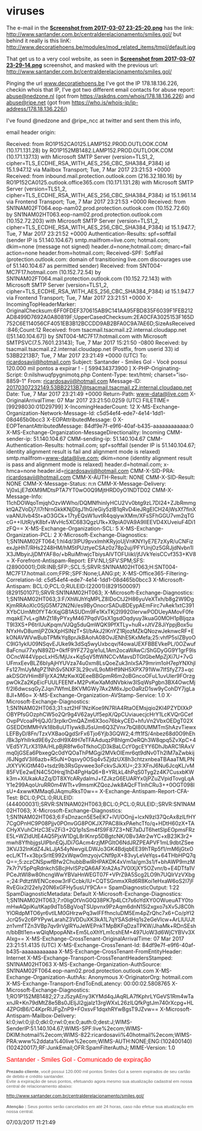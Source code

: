 # viruses


The e-mail in the **[Screenshot from 2017-03-07 23-25-20.png](https://github.com/ricoms/viruses/blob/master/spam%20santader%20smiles%20gol/Screenshot%20from%202017-03-07%2023-25-20.png)** has the link: http://www.santander.com.br/centralderelacionamento/smiles.gol/ but behind it really is this linK: http://www.decoratiehoens.be/modules/mod_related_items/tmpl/default.jpg

That get us to a very cool website, as seen in **[Screenshot from 2017-03-07 23-29-14.png](https://github.com/ricoms/viruses/blob/master/spam%20santader%20smiles%20gol/Screenshot%20from%202017-03-07%2023-29-14.png)** screenshot, and masked with the previous url: http://www.santander.com.br/centralderelacionamento/smiles.gol/

Pinging the url www.decoratiehoens.be I've got the IP 178.18.136.226, checkin whois that IP, I've got two different email contacts for abuse report: abuse@nedzone.nl (got from https://askdns.com/whois/178.18.136.226) and 
abuse@ripe.net (got from https://who.is/whois-ip/ip-address/178.18.136.226/)

I've found @nedzone and @ripe_ncc at twitter and sent them this info,

email header origin:

Received: from RO1P152CA0125.LAMP152.PROD.OUTLOOK.COM (10.171.131.28) by
 RO1P152MB1482.LAMP152.PROD.OUTLOOK.COM (10.171.137.13) with Microsoft SMTP
 Server (version=TLS1_2, cipher=TLS_ECDHE_RSA_WITH_AES_256_CBC_SHA384_P384) id
 15.1.947.12 via Mailbox Transport; Tue, 7 Mar 2017 23:21:53 +0000
Received: from inbound.mail.protection.outlook.com (216.32.180.16) by
 RO1P152CA0125.outlook.office365.com (10.171.131.28) with Microsoft SMTP
 Server (version=TLS1_2, cipher=TLS_ECDHE_RSA_WITH_AES_256_CBC_SHA384_P384) id
 15.1.961.14 via Frontend Transport; Tue, 7 Mar 2017 23:21:53 +0000
Received: from SN1NAM02FT064.eop-nam02.prod.protection.outlook.com
 (10.152.72.60) by SN1NAM02HT063.eop-nam02.prod.protection.outlook.com
 (10.152.72.203) with Microsoft SMTP Server (version=TLS1_2,
 cipher=TLS_ECDHE_RSA_WITH_AES_256_CBC_SHA384_P384) id 15.1.947.7; Tue, 7 Mar
 2017 23:21:52 +0000
Authentication-Results: spf=softfail (sender IP is 51.140.104.67)
 smtp.mailfrom=live.com; hotmail.com; dkim=none (message not signed)
 header.d=none;hotmail.com; dmarc=fail action=none header.from=hotmail.com;
Received-SPF: SoftFail (protection.outlook.com: domain of transitioning
 live.com discourages use of 51.140.104.67 as permitted sender)
Received: from SNT004-MC7F17.hotmail.com (10.152.72.54) by
 SN1NAM02FT064.mail.protection.outlook.com (10.152.72.143) with Microsoft SMTP
 Server (version=TLS1_2, cipher=TLS_ECDHE_RSA_WITH_AES_256_CBC_SHA384_P384) id
 15.1.947.7 via Frontend Transport; Tue, 7 Mar 2017 23:21:51 +0000
X-IncomingTopHeaderMarker: OriginalChecksum:6FF0FDEF370615AB9C141AA95FBD835F6039F1FEB212AD8499D7692A0A80819F;UpperCasedChecksum:2EA0CFA3025153F165D752C6E114056CF4051EB3B12BCCDD9AB2BFA0C9A7AE6D;SizeAsReceived:846;Count:12
Received: from tsacmail.tsacmail.z2.internal.cloudapp.net ([51.140.104.67]) by SNT004-MC7F17.hotmail.com with Microsoft SMTPSVC(7.5.7601.23143);
	 Tue, 7 Mar 2017 15:21:50 -0800
Received: by tsacmail.tsacmail.z2.internal.cloudapp.net (Postfix, from userid 33)
	id 53BB2213B7; Tue,  7 Mar 2017 23:21:49 +0000 (UTC)
To: <ricardosavii@hotmail.com>
Subject: Santander - Smiles Gol - Você possui 120.000 mil pontos a expirar ! - [ 599434373900  ]
X-PHP-Originating-Script: 0:nilshwuqfpygnimotq.php
Content-Type: text/html; charset="iso-8859-1"
From: <ricardosavii@hotmail.com>
Message-ID: <20170307232149.53BB2213B7@tsacmail.tsacmail.z2.internal.cloudapp.net>
Date: Tue, 7 Mar 2017 23:21:49 +0000
Return-Path: www-data@live.com
X-OriginalArrivalTime: 07 Mar 2017 23:21:50.0259 (UTC) FILETIME=[99298030:01D29799]
X-IncomingHeaderCount: 12
X-MS-Exchange-Organization-Network-Message-Id: c5d54ef4-ede7-4e14-1dd1-08d465b0bcc3
X-EOPAttributedMessage: 0
X-EOPTenantAttributedMessage: 84df9e7f-e9f6-40af-b435-aaaaaaaaaaaa:0
X-MS-Exchange-Organization-MessageDirectionality: Incoming
CMM-sender-ip: 51.140.104.67
CMM-sending-ip: 51.140.104.67
CMM-Authentication-Results: hotmail.com; spf=softfail (sender IP is
 51.140.104.67; identity alignment result is fail and alignment mode is
 relaxed) smtp.mailfrom=www-data@live.com; dkim=none (identity alignment
 result is pass and alignment mode is relaxed) header.d=hotmail.com;
 x-hmca=none header.id=ricardosavii@hotmail.com
CMM-X-SID-PRA: ricardosavii@hotmail.com
CMM-X-AUTH-Result: NONE
CMM-X-SID-Result: NONE
CMM-X-Message-Status: n:n
CMM-X-Message-Delivery: Vj0xLjE7dXM9MDtsPTA7YT0wO0Q9MjtHRD0yO1NDTD02
CMM-X-Message-Info: 11chDOWqoTmjqhOzvWWho/DQMNfhinIyHCU2Vv0btg9zL7DI24+ZJbRmmgktQAZVoDj7/I7rNrnGkkKNjDlgJ1hG/eGiy5zlB1qRvD4ieJRgEICH24jWsXf7finXvaANUIvb4St+aO3GCk+17tyEQsW1uvtR4qqiywXMm/XFsSFhGGU7vm2qTGcG++IUtR/yK8bf+WvHc5XC683QgzU1k+X9piA0VA9A9IIEEVD4XUveiuF4Di1zFQ==
X-MS-Exchange-Organization-SCL: 5
X-MS-Exchange-Organization-PCL: 2
X-Microsoft-Exchange-Diagnostics: 1;SN1NAM02FT064;1:hl4d/3lPU9pvxlmhKRyjoUjVnKNYIyE7E7zXyR/uCNFizexJpHhT/RHs2248HM/hM5tPUztyeCSAz0z78p2uj/PFYUnjOz5GRJjdNvbn1lX3JMbyirJjDMYAF8o/+bRuiMhwjcTbiysAIVTOFUiikl/jfJVkYeisCCvf353+KV8=
X-Forefront-Antispam-Report: EFV:NLI;SFV:SPM;SFS:(28900001);DIR:INB;SFP:;SCL:5;SRVR:SN1NAM02HT063;H:SNT004-MC7F17.hotmail.com;FPR:;SPF:None;LANG:pt;
X-MS-Office365-Filtering-Correlation-Id: c5d54ef4-ede7-4e14-1dd1-08d465b0bcc3
X-Microsoft-Antispam: BCL:0;PCL:0;RULEID:(22001)(8291500097)(8291501071);SRVR:SN1NAM02HT063;
X-Microsoft-Exchange-Diagnostics: 1;SN1NAM02HT063;3:F/XhWJhYqMPLZ8IDoCtJ2H86yuVeXTxh/b8g2W9DgKjmRRAoXlc0SjG5M72N2Ni/es9ByOnocrSADuBDEypAEmFirc7vAek1xtC391XYbCUmMt0fYT4rXqjGB1ASUDm9Fe1KxTKj2I9920IervwPODUeyAMovF0femqakE7vL+gIMrZt18yPYxyM467PqdVGsX1gsdOqdyuy3kuaG0MOH1pBljqzaT9I3XS+P6trIUuKpqm/VJQg5duQmWQK9PfXTLy+huR+rJtVZ8JiYppjBox5uNYxHvD8umIjPZ0kXpHSlNzT+SI/bAkJ2lKnYZ1RjozMZkQNozwJeknwcRF+EkONAVWVwBubTPMkYq8prJkBAohA08OvJENhE5KxMefa;25:vhfP5sIZByoOC9lG1yklU09NSqvEJUke9k3dSq5wyUxbcqv/f4owaUEXFBBEVkePL/0OZwuf8aFcnui77xyN89ZD+0kfF9YFZ72g/e1uL1Am2ocaWAwC/ShGDyGG9Y1grF9lsOCncW44VppcLxH5/MjUx+Kq5qV5ftWNCCvMavsDTGtGbeMpZjXi7U+7vGUFmxEevBLZ6bIyAjHYUVza74u0xm8LsQoeZuk3nIxSA79mrim1oH7epYNXhjlFs127mUyMqPZ1NhSv5NXF3L29cvIL9oMlHf9NH5XPX791Ww7IfSfyZ73+qcakDSGtVHimBFljrXA2MzKwXQEeeBBGpmR6m2oBGncoOFuL1uvUler9FOrzgpwOkZa2KpEicFUULFEENf+M2PvKwXaMdNVbkiw3lSqWsPgbn3BX4OwcMjf/2l6dwcsqGyZJqn7WfmLBKVMGWy7Ax2M6xJpcOaRzD1sw9yCohDY7jgLa8Jl+M6o=
X-MS-Exchange-Organization-AVStamp-Service: 1.0
X-Microsoft-Exchange-Diagnostics: 1;SN1NAM02HT063;31:szt2HF1NziKoe9N7RIA4RtaOEMsjqio2Kl4PZYDIXkPOBYPfsGOzphCW5o2Qr9g4V62ayUf5epX/QpCUviauecjcHrY1LcKVQrGCefOvpPVcoaPHjQJ0/3rplkrOmQAZm6X3oo76bkyCED+hfuVn2VbxOEDgT02XGSEDDtlMMHVk18b8uUTIywkBJ5sUm6Q3ZVnx7bQI80UMMTmShAzvTiewxLEFByD/8Fn/TzxVXBaoQgdSrFx6Tjo6Yjb3GQW2;4:fft1fS/4nbez68d0O9hEh/Bk3pYhlIrkd9E6y2cdH9X4tH7eTFAAduqzP8hlgmOeRQh3W8qpq5ZvXpC+4VEd5Y7LrX319A/HLpBjR8fw6oTfkhoCjD3kBaLCcY0gcEYY6DhJbARC1RAxVmq0jGSEa6PbxegQc0dYQOaThPMGgi2MVkOIEmr6qt9dNv0Th2lM7aZwbkij/6JNgdV3iI6azb+R5uN+0qsvy0OSq4v5ZjdzUX8h3chtzxnbeaTBAaaTMLPNJtXYVKiGtM40+tsdz9b3RsGpvwee3oFckvSJkXU=;23:XFnJ6Nu6JcqKL/vM85FVEe2wEN4C5OHrqj1hD4PgHaQ6+B+YRLkL4hPqS0Tyg2z4K7CusxbKWk3m+XiUkakAzZq/DT8XYcARydaImJ+fZJkzG6EUARYx0jPZuZVpidTovgLqAY1e299AqoUruRR0m4WTt+v9msmKZQozJwk8AQcFTInhCRu3++0OGT098lsU+4xwwKMMaq6JAqmuRksT0w==
X-Exchange-Antispam-Report-CFA-Test: BCL:0;PCL:0;RULEID:(444000031);SRVR:SN1NAM02HT063;BCL:0;PCL:0;RULEID:;SRVR:SN1NAM02HT063;
X-Microsoft-Exchange-Diagnostics: 1;SN1NAM02HT063;6:FsDnzacn5E5eEK7+lVl/OOnjj+lcxN9zl37QcAx8zlLfHY7CgOPnHC9P08Pjjv0POnvGG8POKJX7PAC8IkxPAehcTfo/q+HDtH60zX+TACHyXVuhCHzC3EvZFi3+2Q1p1sSm4fS9F87Z3+NE7aDJT6hetSlpEOpmsFRzE5L+WZIdUtE4AQ5PjxW1DgL8rIKnrp5DBgtcNK/0Bv3Atr2wYC+xB23K3r2+mwh8YfhbjgsUlPbnEQjJDi7GAcm4rzjMPGltO6NdJRZPEAPVF1mL9dbtZSee3KVJ32InKdZ4JkLJjA54yNwvgiLDWJo3GK4BdjqbEE39hTRp5f1/mM6jGtxOecL/KTf+x3bjxSrItE992xWqw0mzyojvCNf9pX+83vyLeVeYqs+64THbHPQ7qQ==;5:zczCNSpwfBfw2ChubbBwlRHPAKDK4xVm1a/gm3s1/f+bhAWP9mzM7k7r7V5pPqRdnkchSBcjHvISPzQA6AFXrA2As7V0IXjXY5OZvnr/b+E4DTfa1VPCeJtWl8w80hcngWwYBVaHnWEGT07F+VPrZ9A5Scg2LO9h7UQlrVzVXbg=;24:PdtztWENCceow3rlFCcbk/lU+CQTSGnmxXRd6R8Koi1eHxaW6oS2I7jFRvEGix2I22eIy20N6xGFHy5usUY9CA==
SpamDiagnosticOutput: 1:22
SpamDiagnosticMetadata: Default
X-Microsoft-Exchange-Diagnostics: 1;SN1NAM02HT063;7:r0IigOtVnG0Q38PK7p4LCt7s6oYdXY0OWueuATY0tomHwAQpiKu/tKap9dTb5BgVoqTSUpvnx9PzAqm6dnN1Si2xgxo7sXv5J8C0hYlORdpMTO6yr6vtlLM0GHrzwPq3wIFFfhncIuDM5Em4pZrQhc7x6+Co/pYI2JcrQ5v2c6PYPywLarahZ3VDDuXK3kA1L7qYSASdHq1s2eGeVlcw+ArLlUUJtzn1vmfTZn3VBp7qv9rVglRYuJeWEPnkTMpBKFqDzaTPKW/JhaMk+RDnSEshn/bbBtl1en+wQlqMpopANt+Em5LoXhYLm1cshEM+497UoW3d6WjCYBVv3XAIxg==
X-MS-Exchange-CrossTenant-OriginalArrivalTime: 07 Mar 2017 23:21:51.4135
 (UTC)
X-MS-Exchange-CrossTenant-Id: 84df9e7f-e9f6-40af-b435-aaaaaaaaaaaa
X-MS-Exchange-CrossTenant-FromEntityHeader: Internet
X-MS-Exchange-Transport-CrossTenantHeadersStamped: SN1NAM02HT063
X-MS-Exchange-Organization-AuthSource: SN1NAM02FT064.eop-nam02.prod.protection.outlook.com
X-MS-Exchange-Organization-AuthAs: Anonymous
X-OriginatorOrg: hotmail.com
X-MS-Exchange-Transport-EndToEndLatency: 00:00:02.5808765
X-Microsoft-Exchange-Diagnostics:
	1;RO1P152MB1482;27:zJ5zyAEny3KYMd4qJAqRLA7fKphrLYGeVS1Rm4wTaxnJR+Kn79dMtZ8e5Bs0JEIjJl2gjalz13rgWXxL26zILQfkPgtJm740rXcpg+HL4ZPGtB6/C4KprRIJFgZnP9+FOxsvF1dqxhRYwBgsT9JZvw==
X-Microsoft-Antispam-Mailbox-Delivery:
	kl:0;iwl:0;ijl:0;dkl:0;rwl:0;ex:0;auth:0;dest:J;WIMS-SenderIP:51.140.104.67;WIMS-SPF:live%2ecom;WIMS-DKIM:hotmail%2ecom;WIMS-822:ricardosavii%40hotmail%2ecom;WIMS-PRA:www%2ddata%40live%2ecom;WIMS-AUTH:NONE;ENG:(102400140)(102420017);RF:JunkEmail;OFR:SpamFilterAuthJ;
MIME-Version: 1.0

<!DOCTYPE html PUBLIC "-//W3C//DTD HTML 4.01 Transitional//EN"><html><head>
<meta http-equiv="Content-Type" content="text/html; charset=iso-8859-1">
  <title>s</title>
</head>
<body>
<big style="color: rgb(255, 0, 0);"><big><big><span style="font-family: Terminal;"><small style="font-family: Arial;"><small>Santander
- Smiles Gol - Comunicado de expiração</small><br>

</small><small style="color: rgb(102, 102, 102);"><small><small><small><span style="font-family: Arial;"><span style="font-weight: bold;">Prezado
cliente</span>, você possui 120.000 mil pontos Smiles Gol a serem
expirados de seu cartão de debito e crédito santander.
</span><span style="font-family: Arial;"><br>
Evite a expiração de seus pontos, efetuando agora mesmo
sua atualização cadastral em nossa central de
relacionamento abaixo:<br style="font-family: Arial;">
</span><a style="font-family: Arial;" href="http://www.decoratiehoens.be/modules/mod_related_items/tmpl/default.jpg"><br>
http://www.santander.com.br/centralderelacionamento/smiles.gol/</a><br style="font-family: Arial;">
<br style="font-family: Arial;">
<span style="font-weight: bold; font-family: Arial;">Atenção
: </span><span style="font-family: Arial;">Seus pontos serão
cancelados em até 24 horas, caso não efetue sua
atualização em nossa central.</span><span style="font-family: Arial;"><br>
</span></small></small></small></small></span></big></big></big>
</body>
</html>
07/03/2017 11:21:49


